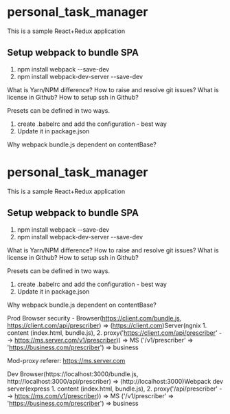 # personal_task_manager
This is a sample React+Redux application

## Setup webpack to bundle SPA
1. npm install webpack --save-dev
2. npm install webpack-dev-server --save-dev

What is Yarn/NPM difference?
How to raise and resolve git issues?
What is license in Github?
How to setup ssh in Github?

Presets can be defined in two ways.
1. create .babelrc and add the configuration - best way
2. Update it in package.json

Why webpack bundle.js dependent on contentBase?


# personal_task_manager
This is a sample React+Redux application

## Setup webpack to bundle SPA
1. npm install webpack --save-dev
2. npm install webpack-dev-server --save-dev

What is Yarn/NPM difference?
How to raise and resolve git issues?
What is license in Github?
How to setup ssh in Github?

Presets can be defined in two ways.
1. create .babelrc and add the configuration - best way
2. Update it in package.json

Why webpack bundle.js dependent on contentBase?


Prod
Browser security - Browser(https://client.com/bundle.js, https://client.com/api/prescriber) => (https://client.com)Server(ngnix 1. content (index.html, bundle.js), 2. proxy('https://client.com/api/prescriber' --> https://ms.server.com/v1/prescriber)) => MS ('/v1/prescriber' => 'https://business.com/prescriber') => business


Mod-proxy referer: https://ms.server.com


Dev
Browser(https://localhost:3000/bundle.js, http://localhost:3000/api/prescriber) => (http://localhost:3000)Webpack dev server(express 1. content (index.html, bundle.js), 2. proxy('/api/prescriber' --> https://ms.com/v1/prescriber)) => MS ('/v1/prescriber' => 'https://business.com/prescriber') => business
